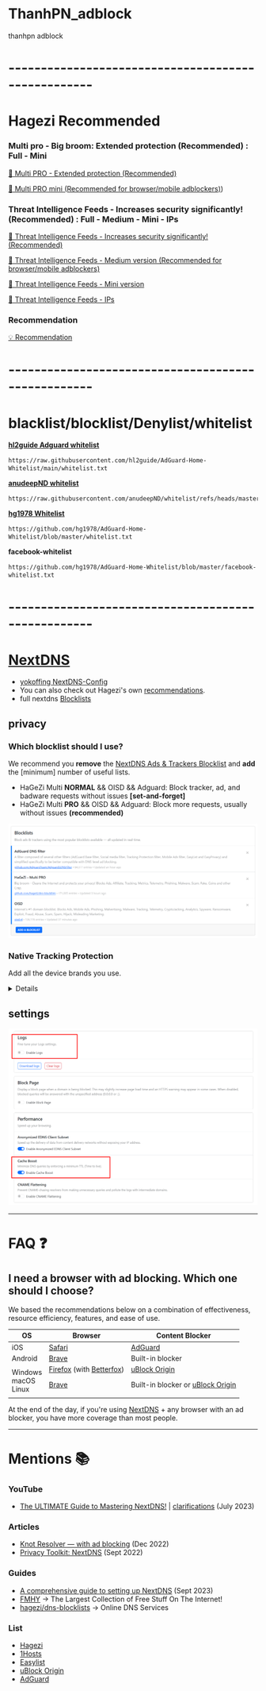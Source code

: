 # ThanhPN_adblock
thanhpn adblock 

# ---------------------------------------------------
# Hagezi Recommended

### Multi pro - Big broom: Extended protection (Recommended) : Full - Mini
[📒 Multi PRO - Extended protection (Recommended)](https://github.com/hagezi/dns-blocklists/blob/main/README.md#pro)

[📒 Multi PRO mini (Recommended for browser/mobile adblockers)](https://github.com/hagezi/dns-blocklists/blob/main/README.md#promini))

### Threat Intelligence Feeds - Increases security significantly! (Recommended) : Full - Medium - Mini - IPs

[🔐 Threat Intelligence Feeds - Increases security significantly! (Recommended)](https://github.com/hagezi/dns-blocklists/blob/main/README.md#tif)

[🔐 Threat Intelligence Feeds - Medium version (Recommended for browser/mobile adblockers)](https://github.com/hagezi/dns-blocklists/blob/main/README.md#tifmedium)

[🔐 Threat Intelligence Feeds - Mini version](https://github.com/hagezi/dns-blocklists/blob/main/README.md#tifmini)

[🔐 Threat Intelligence Feeds - IPs](https://github.com/hagezi/dns-blocklists/blob/main/README.md#tifips)

### Recommendation
[💡 Recommendation](https://github.com/hagezi/dns-blocklists/blob/main/README.md#recommendation)

# ---------------------------------------------------
# blacklist/blocklist/Denylist/whitelist 

[**hl2guide Adguard whitelist**](https://github.com/hl2guide/AdGuard-Home-Whitelist/blob/main/USAGE.md)

```
https://raw.githubusercontent.com/hl2guide/AdGuard-Home-Whitelist/main/whitelist.txt
```

[**anudeepND whitelist**](https://github.com/anudeepND/whitelist/blob/master/README.md)
```
https://raw.githubusercontent.com/anudeepND/whitelist/refs/heads/master/domains/whitelist.txt
```

[**hg1978 Whitelist**](https://github.com/hg1978/AdGuard-Home-Whitelist)
```
https://github.com/hg1978/AdGuard-Home-Whitelist/blob/master/whitelist.txt
```
**facebook-whitelist**
```
https://github.com/hg1978/AdGuard-Home-Whitelist/blob/master/facebook-whitelist.txt
```
# ---------------------------------------------------

# [NextDNS](https://nextdns.io/?from=87sa6ga4)
- [yokoffing NextDNS-Config ](https://github.com/yokoffing/NextDNS-Config?tab=readme-ov-file)
- You can also check out Hagezi's own [recommendations](https://github.com/hagezi/dns-blocklists/tree/main#whatshouldiuse).
- full nextdns [Blocklists](https://github.com/nextdns/blocklists/tree/main/blocklists)

## privacy
### Which blocklist should I use?
We recommend you **remove** the [NextDNS Ads & Trackers Blocklist](https://github.com/nextdns/blocklists/blob/main/blocklists/nextdns-recommended.json) and **add** the [minimum] number of useful lists.
- HaGeZi Multi **NORMAL** && OISD && Adguard: Block tracker, ad, and badware requests without issues **[set-and-forget]**
- HaGeZi Multi **PRO** && OISD && Adguard: Block more requests, usually without issues **(recommended)**

![Blocklist](images/nextDNSBlockList.png)

### Native Tracking Protection 

Add all the device brands you use.

<details>

	Windows
	Apple
	Samsung
	Xiaomi
	Huawei
	Amazon Alexa
	Roku
	Sonos

</details>

## settings 
![settings](images/nextDNSSettings.png)



***
# FAQ :question:


## I need a browser with ad blocking. Which one should I choose?


We based the recommendations below on a combination of effectiveness, resource efficiency, features, and ease of use.

| OS | Browser | Content Blocker |
|---|---|---|
| iOS | [Safari](https://www.privacyguides.org/en/mobile-browsers/#safari) | [AdGuard](https://www.privacyguides.org/en/browser-extensions/?h=adguard#adguard) |
| Android | [Brave](https://www.privacyguides.org/en/mobile-browsers/#brave) | Built-in blocker |
| Windows <br> macOS <br> Linux | [Firefox](https://www.mozilla.org/en-US/firefox/new/) (with [Betterfox](https://github.com/yokoffing/Betterfox#betterfox)) <p><p> [Brave](https://www.privacyguides.org/en/desktop-browsers/#brave) | [uBlock Origin](https://addons.mozilla.org/blog/ublock-origin-everything-you-need-to-know-about-the-ad-blocker/) <p><p> Built-in blocker or [uBlock Origin](https://addons.mozilla.org/blog/ublock-origin-everything-you-need-to-know-about-the-ad-blocker/) |  |

At the end of the day, if you're using [NextDNS](https://nextdns.io/?from=87sa6ga4) + any browser with an ad blocker, you have more coverage than most people.



***
# Mentions :books:


### YouTube
* [The ULTIMATE Guide to Mastering NextDNS!](https://www.youtube.com/watch?v=WUG57ynLb8I&t=2230s) | [clarifications](https://github.com/techlore/channel-content/issues/43) (July 2023) 

### Articles
* [Knot Resolver — with ad blocking](https://blog.cavelab.dev/2022/12/knot-resolver-ad-blocking/) (Dec 2022)
* [Privacy Toolkit: NextDNS](https://stephenbolen.com/privacy-toolkit-nextdns/#:~:text=I%20found%20a%20wonderful%20guide%20on%20GitHub%20that%20walks%20through%20the%20optimal%20NextDNS%20configuration) (Sept 2022)

### Guides
* [A comprehensive guide to setting up NextDNS](https://itsjake.me/blog/a-comprehensive-guide-to-setting-up-nextdns/) (Sept 2023)
* [FMHY](https://github.com/fmhy) → The Largest Collection of Free Stuff On The Internet!
* [hagezi/dns-blocklists](https://github.com/hagezi/dns-blocklists#department_store-nextdns---limited-freepaid-) → Online DNS Services

### List 
* [Hagezi](https://github.com/hagezi/dns-blocklists)
* [1Hosts](https://github.com/badmojr/1Hosts)
* [Easylist](https://github.com/easylist/easylist)
* [uBlock Origin](https://github.com/uBlockOrigin/uAssets)
* [AdGuard](https://github.com/AdguardTeam/AdguardFilters)

